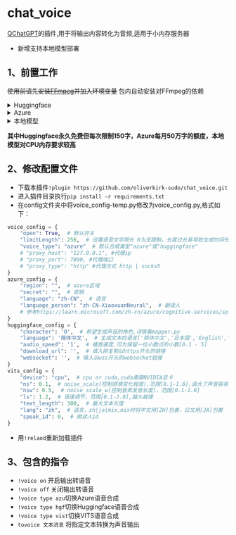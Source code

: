 # chat_voice
[QChatGPT](https://github.com/RockChinQ/QChatGPT)的插件,用于将输出内容转化为音频,适用于小内存服务器
- 新增支持本地模型部署
## 1、前置工作
~~使用前请先安装[FFmpeg](https://www.ffmpeg.org/download.html)并加入环境变量~~
包内自动安装对FFmpeg的依赖
<details>
<summary>Huggingface</summary>
    
- 首先注册一个[Huggingface](https://huggingface.co/)的账户
- 在[Plachta](https://huggingface.co/spaces/Plachta/VITS-Umamusume-voice-synthesizer)仓库右上角三点选择(Duplicate this Space)复制空间（选择公有库Public,私有库会导致连不上）
- 等待空间创建完毕
- 打开开发者工具(F12)，在工具栏中选择网络，并随便生成一个音频
- 观察网络控制台有一个join包，点击后会出现的websocket链接（以wss开头），复制下来
- 将生成的音频点击播放一下
- 观察网络控制台有一个wav文件，将链接复制下来，并去掉file=后面的参数，例如:`/tmp/tmp44z9i9_p/tmp82dtww6.wav`，留下的链接形式应该是这样的：
`https://plachta-vits-umamusume-voice-synthesizer.hf.space/file=`
    
</details>

<details>
<summary>Azure</summary>
    
- 首先在[Azure](https://azure.microsoft.com/zh-cn/)注册账号
- 创建[语音服务](https://portal.azure.com/#view/Microsoft_Azure_Marketplace/GalleryItemDetailsBladeNopdl/id/Microsoft.CognitiveServicesSpeechServices)
- 在面板中找到密钥与区域填入配置文件
    
</details>

<details>
<summary>本地模型</summary>
    
- 代码参考自[vits-uma-genshin-honkai](https://huggingface.co/spaces/ikechan8370/vits-uma-genshin-honkai)
- 模型依赖编译环境，请提前安装cmake（非pip安装），Ubuntu/Debian执行 `sudo apt-get install build-essential`,Centos执行`sudo yum groupinstall "Development Tools"`
- 由于默认不使用本地模型，且依赖较多，要使用请到vits文件夹下执行`pip install -r requirements.txt`
- 由于编译环境造成的错误请自行百度
- 将模型(G_latest.pth)与配置文件(config.json)放入model文件夹中,在Releases中下载测试模型model.zip，解压并将两个文件放在model文件夹中，由于只包含纳西妲一个角色，所以请不要更改`speak_id`
- config.json应与模型对应，不可使用其他模型config
- config.json仅支持moegoe内容格式的config文件，具体参考[MoeGoe](https://github.com/CjangCjengh/MoeGoe)
- 未来会支持角色实时切换与角色预览，以及其他参数调节
- 未来会支持[vits-uma-genshin-honkai](https://huggingface.co/spaces/ikechan8370/vits-uma-genshin-honkai)以及提供修改方法[songwy/vits](https://huggingface.co/spaces/songwy/vits)

</details>

<strong>其中Huggingface永久免费但每次限制150字，Azure每月50万字的额度，本地模型对CPU内存要求较高</strong>

## 2、修改配置文件
- 下载本插件`!plugin https://github.com/oliverkirk-sudo/chat_voice.git`
- 进入插件目录执行`pip install -r requirements.txt`
- 在config文件夹中将voice_config-temp.py修改为voice_config.py,格式如下：
```python
voice_config = {
    "open": True,  # 默认开关
    "limitLength": 256,  # 设置语音文字限长 0为无限制，长度过长易导致生成时间长
    "voice_type": "azure"  # 默认合成类型"azure"或"huggingface"
    # "proxy_host": "127.0.0.1", #代理ip
    # "proxy_port": 7890, #代理端口
    # "proxy_type": "http" #代理方式 http | socks5
}
azure_config = {
    "region": "",  # azure区域
    "secret": "",  # 密钥
    "language": "zh-CN",  # 语言
    "language_person": "zh-CN-XiaoxuanNeural",  # 朗读人
    # 参考https://learn.microsoft.com/zh-cn/azure/cognitive-services/speech-service/language-support?tabs=tts#prebuilt-neural-voices
}
huggingface_config = {
    "character": '0',  # 希望生成声音的角色,详情看mapper.py
    "language": '简体中文',  # 生成文本的语言['简体中文','日本語','English','Mix']
    "audio_speed": '1',  # 播放速度,可为保留一位小数点的小数[0.1 - 5]
    "download_url": '',  # 填入刚复制以https开头的链接
    "websocket": '',  # 填入以wss开头的websocket链接
}
vits_config = {
    "device": "cpu",  # cpu or cuda,cuda需要NVIDIA显卡
    "ns": 0.1,  # noise_scale(控制感情变化程度),范围[0.1-1.0],调大了声音容易怪，除非模型好
    "nsw": 0.5,  # noise_scale_w(控制音素发音长度)，范围[0.1-1.0]
    "ls": 1.2,  # 语速调节，范围[0.1-2.0],越大越慢
    "text_length": 300,  # 最大文本长度
    "lang": "zh",  # 语言，zh|ja|mix,mix时将中文用[ZH]包裹，日文用[JA]包裹
    "speak_id": 0,  # 朗读人id
}
```
- 用`!relaod`重新加载插件
## 3、包含的指令
- `!voice on` 开启输出转语音
- `!voice off` 关闭输出转语音
- `!voice type azu`切换Azure语音合成
- `!voice type hgf`切换Huggingface语音合成
- `!voice type vist`切换VITS语音合成
- `tovoice 文本消息` 将指定文本转换为声音输出
